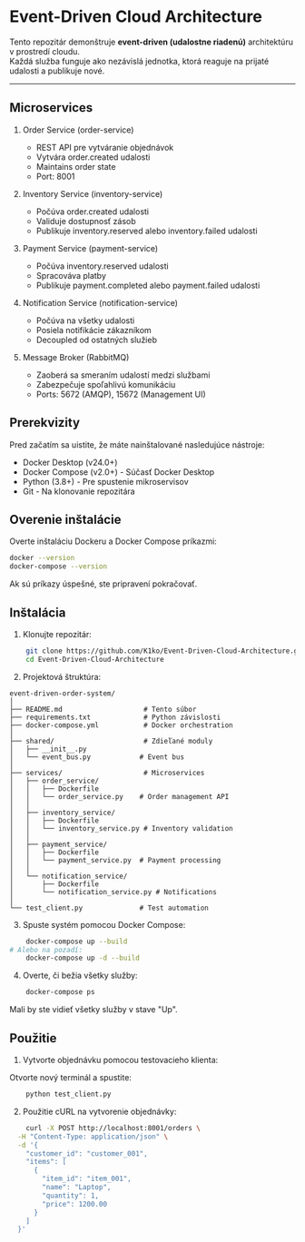 # Event-Driven Cloud Architecture

Tento repozitár demonštruje **event-driven (udalostne riadenú)** architektúru v prostredí cloudu.  
Každá služba funguje ako nezávislá jednotka, ktorá reaguje na prijaté udalosti a publikuje nové.  

---
## Microservices
1. Order Service (order-service)

   - REST API pre vytváranie objednávok
   - Vytvára order.created udalosti
   - Maintains order state 
   - Port: 8001


2. Inventory Service (inventory-service)

   - Počúva order.created udalosti
   - Validuje dostupnosť zásob
   - Publikuje inventory.reserved alebo inventory.failed udalosti


3. Payment Service (payment-service)

   - Počúva inventory.reserved udalosti
   - Spracováva platby
   - Publikuje payment.completed alebo payment.failed udalosti


4. Notification Service (notification-service)

   - Počúva na všetky udalosti
   - Posiela notifikácie zákazníkom
   - Decoupled od ostatných služieb


5. Message Broker (RabbitMQ)

   - Zaoberá sa smeraním udalostí medzi službami
   - Zabezpečuje spoľahlivú komunikáciu
   - Ports: 5672 (AMQP), 15672 (Management UI)

## Prerekvizity
Pred začatím sa uistite, že máte nainštalované nasledujúce nástroje:

* Docker Desktop (v24.0+)
* Docker Compose (v2.0+) - Súčasť Docker Desktop
* Python (3.8+) - Pre spustenie mikroservisov
* Git - Na klonovanie repozitára

## Overenie inštalácie
Overte inštaláciu Dockeru a Docker Compose príkazmi:
```bash
docker --version
docker-compose --version
```
Ak sú príkazy úspešné, ste pripravení pokračovať.
## Inštalácia
1. Klonujte repozitár:
```bash
    git clone https://github.com/K1ko/Event-Driven-Cloud-Architecture.git
    cd Event-Driven-Cloud-Architecture
```
2. Projektová štruktúra:
```
event-driven-order-system/
│
├── README.md                    # Tento súbor
├── requirements.txt             # Python závislosti
├── docker-compose.yml           # Docker orchestration
│
├── shared/                      # Zdieľané moduly
│   ├── __init__.py
│   └── event_bus.py            # Event bus
│
├── services/                    # Microservices
│   ├── order_service/
│   │   ├── Dockerfile
│   │   └── order_service.py    # Order management API
│   │
│   ├── inventory_service/
│   │   ├── Dockerfile
│   │   └── inventory_service.py # Inventory validation
│   │
│   ├── payment_service/
│   │   ├── Dockerfile
│   │   └── payment_service.py  # Payment processing
│   │
│   └── notification_service/
│       ├── Dockerfile
│       └── notification_service.py # Notifications
│
└── test_client.py              # Test automation
   ```

3. Spuste systém pomocou Docker Compose:
```bash
    docker-compose up --build
# Alebo na pozadí:
    docker-compose up -d --build
```
4. Overte, či bežia všetky služby:
```bash
    docker-compose ps
```
Mali by ste vidieť všetky služby v stave "Up".

## Použitie
1. Vytvorte objednávku pomocou testovacieho klienta:

Otvorte nový terminál a spustite:
```bash
    python test_client.py
```
2. Použitie cURL na vytvorenie objednávky:
```bash
    curl -X POST http://localhost:8001/orders \
  -H "Content-Type: application/json" \
  -d '{
    "customer_id": "customer_001",
    "items": [
      {
        "item_id": "item_001",
        "name": "Laptop",
        "quantity": 1,
        "price": 1200.00
      }
    ]
  }'
```

